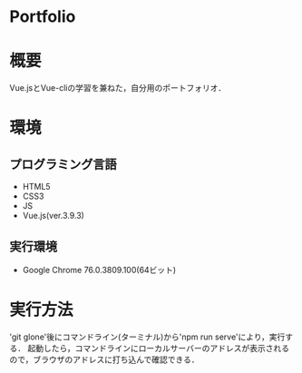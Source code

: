 # **Portfolio**

# 概要 
Vue.jsとVue-cliの学習を兼ねた，自分用のポートフォリオ．

# 環境
## プログラミング言語
- HTML5
- CSS3
- JS
- Vue.js(ver.3.9.3) 

## 実行環境
- Google Chrome 76.0.3809.100(64ビット)

# 実行方法
'git glone'後にコマンドライン(ターミナル)から'npm run serve'により，実行する．
起動したら，コマンドラインにローカルサーバーのアドレスが表示されるので，ブラウザのアドレスに打ち込んで確認できる．
